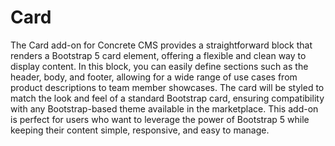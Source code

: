 # Card 

The Card add-on for Concrete CMS provides a straightforward block that renders a Bootstrap 5 card element, offering a flexible and clean way to display content. In this block, you can easily define sections such as the header, body, and footer, allowing for a wide range of use cases from product descriptions to team member showcases. The card will be styled to match the look and feel of a standard Bootstrap card, ensuring compatibility with any Bootstrap-based theme available in the marketplace. This add-on is perfect for users who want to leverage the power of Bootstrap 5 while keeping their content simple, responsive, and easy to manage.